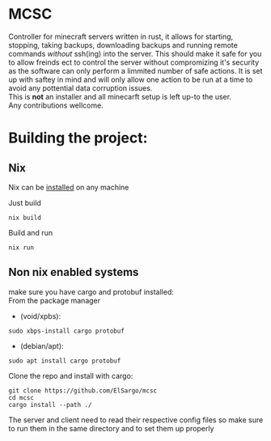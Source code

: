 # MCSC 
Controller for minecraft servers written in rust, it
allows for starting, stopping, taking backups, downloading 
backups and running remote commands _without_ ssh(ing) into the server.
This should make it safe for you to allow
freinds ect to control the server without compromizing it's security as the
software can only perform a limmited  number of safe actions.
It is set
up with saftey in mind and will only allow one action to be run at a time to
avoid any pottential data corruption issues.  
This is **not** an installer and all
minecarft setup is left up-to the user.  
Any contributions wellcome.


# Building the project: 
## Nix
Nix can be [installed](https://nix.dev/tutorials/install-nix) on any machine

Just build
```fish
nix build
```

Build and run
```fish
nix run

```
## Non nix enabled systems
make sure you have cargo and protobuf installed:   
From the package manager 
- (void/xpbs): 
```fish
sudo xbps-install cargo protobuf 
```
- (debian/apt):
```fish
sudo apt install cargo protobuf
``` 
Clone the repo and install with cargo:   
```fish
git clone https://github.com/ElSargo/mcsc   
cd mcsc   
cargo install --path ./ 
```
The server and client need to read their respective config files so make sure to run them in the same directory and to set them up properly
